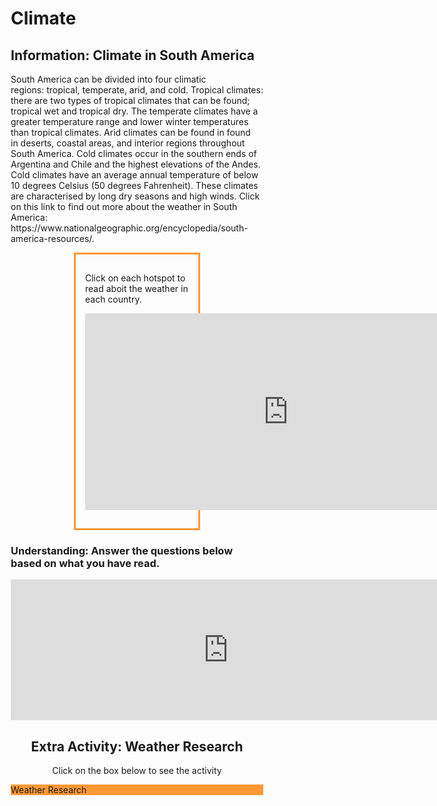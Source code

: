 <html>


<h1> Climate </h1>  
<head>
<style>
.center {
  margin: auto;
  width: 50%;
  border: 3px solid #ff9933;
  padding: 15px;
}
</style>
</head>
<body>

<h2>Information: Climate in South America</h2>

  <p> 
South America can be divided into four climatic regions: tropical, temperate, arid, and cold. Tropical climates: there are two types of tropical climates that can be found; tropical wet and tropical dry.  The temperate climates have a greater temperature range and lower winter temperatures than tropical climates. Arid climates can be found in found in deserts, coastal areas, and interior regions throughout South America. 
Cold climates occur in the southern ends of Argentina and Chile and the highest elevations of the Andes. Cold climates have an average annual temperature of below 10 degrees Celsius (50 degrees Fahrenheit). These climates are characterised by long dry seasons and high winds. Click on this link to find out more about the weather in South America: https://www.nationalgeographic.org/encyclopedia/south-america-resources/. </p>

<div class="center">
 <p> Click on each hotspot to read aboit the weather in each country. </p>
    <p><iframe src="https://h5p.org/h5p/embed/1237910" width="650" height="315" frameborder="0" allowfullscreen="allowfullscreen" allow="geolocation *; microphone *; camera *; midi *; encrypted-media *" title="Image Hotspots"></iframe><script src="https://h5p.org/sites/all/modules/h5p/library/js/h5p-resizer.js" charset="UTF-8"></script></p>
 </div>
 
<h3> Understanding: Answer the questions below based on what you have read.</h3>

<iframe src="https://h5p.org/h5p/embed/1237913" width="696" height="225" frameborder="0" allowfullscreen="allowfullscreen" allow="geolocation *; microphone *; camera *; midi *; encrypted-media *" title="Example Content - Single Choice Set"></iframe><script src="https://h5p.org/sites/all/modules/h5p/library/js/h5p-resizer.js" charset="UTF-8"></script>
 <head>
<meta name="viewport" content="width=device-width, initial-scale=1">
<style>
* {
  box-sizing: border-box;
}

body {
  margin: 0;
  font-family: Arial, Helvetica, sans-serif;
}


.column {
  float: left;
  width: 100%;
  padding: 50px;
  text-align: center;
  font-size: 25px;
  cursor: pointer;
  color: white;
}

.containerTab {
  padding: 20px;
  color: white;
}

/* Clear floats after the columns */
.row:after {
  content: "";
  display: table;
  clear: both;
}

/* Closable button inside the container tab */
.closebtn {
  float: right;
  color: white;
  font-size: 35px;
  cursor: pointer;
}
</style>
</head>
<body>

<div style="text-align:center">
  <h2>Extra Activity: Weather Research</h2>
  <p>Click on the box below to see the activity</p>
</div>

<!-- Three columns -->
<div class="row">
  <div class="column" onclick="openTab('b1');" style="background:#ff9933;">
Weather Research
  </div>
 
</div>

<!-- Full-width columns: (hidden by default) -->
<div id="b1" class="containerTab" style="display:none;background:#ffcc00">
  <span onclick="this.parentElement.style.display='none'" class="closebtn">&times;</span>
  <h2>Click on the weather widget below to search the five South American Countries and compare the current weather in each country.</h2>
  <p><a class="weatherwidget-io" href="https://forecast7.com/en/40d71n74d01/new-york/" data-label_1="Paraguay" data-label_2="WEATHER" data-theme="original" >Paraguay WEATHER</a>
<script>
!function(d,s,id){var js,fjs=d.getElementsByTagName(s)[0];if(!d.getElementById(id)){js=d.createElement(s);js.id=id;js.src='https://weatherwidget.io/js/widget.min.js';fjs.parentNode.insertBefore(js,fjs);}}(document,'script','weatherwidget-io-js');
</script></p>
</div>



<script>
function openTab(tabName) {
  var i, x;
  x = document.getElementsByClassName("containerTab");
  for (i = 0; i < x.length; i++) {
    x[i].style.display = "none";
  }
  document.getElementById(tabName).style.display = "block";
}
</script>

</body>
</html> 


